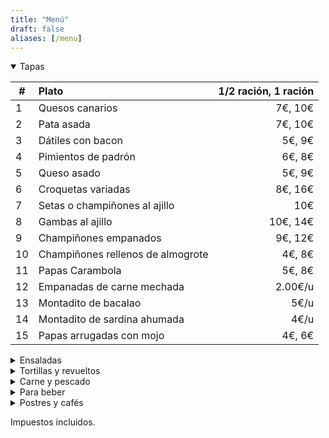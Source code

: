 ```yaml
---
title: "Menú"
draft: false
aliases: [/menu]
---
```


<details open>
<summary>Tapas</summary>

| # | Plato | 1/2 ración, 1 ración |
| --- | :--- | ---: |
| 1 | Quesos canarios | 7€, 10€|
| 2 | Pata asada | 7€, 10€|
| 3 | Dátiles con bacon | 5€, 9€|
| 4 | Pimientos de padrón | 6€, 8€|
| 5 | Queso asado | 5€, 9€|
| 6 | Croquetas variadas | 8€, 16€|
| 7 | Setas o champiñones al ajillo | 10€|
| 8 | Gambas al ajillo | 10€, 14€|
| 9 | Champiñones empanados | 9€, 12€|
| 10 | Champiñones rellenos de almogrote | 4€, 8€|
| 11 | Papas Carambola | 5€, 8€|
| 12 | Empanadas de carne mechada | 2.00€/u|
| 13 | Montadito de bacalao | 5€/u|
| 14 | Montadito de sardina ahumada | 4€/u|
| 15 | Papas arrugadas con mojo | 4€, 6€|


</details>

<details>
<summary>Ensaladas</summary>

| # | Plato | 1/2 ración, 1 ración |
|---|---|---:|
| 17 | Ensalada de la casa | 9€, 14€|
| 18 | Ensalada de tomate, boquerones y aguacate | 10€|

</details>

<details>
<summary>Tortillas y revueltos</summary>

| # | Plato | 1/2 ración, 1 ración |
|---|---|---:|
| 20 | Revuelto de la casa | 9€|
| 21 | Revuelto de setas y gambas | 11€|
| 22 | Tortilla canaria | 8€, 11€|
| 23 | Tortilla de ajo | 5€|
| 24 | Tortilla española | 5€, 7€|
| 25 | Tortilla de embutidos | 6€, 8€|
| 26 | Tortilla de bacalao | 8€, 11€|
| 27 | Tortilla rellena de carne | 7€|

</details>

<details>
<summary>Carne y pescado</summary>

| # | Plato | 1/2 ración, 1 ración |
|---|:---|---:|
| 30 | Bubango relleno de atún o carne | 8.50€/u|
| 31 | Pimiento relleno de atún o carne | 8.50€/u|
| 32 | Moussaka | 8.50€/u|
| 33 | Solomillo troceado al ajillo| 12€, 15€|
| 34 | Solomillo troceado a la Cocacola| 13€, 16€|
| 35 | Solomillo troceado con gambas| 14€, 17€|
| 36 | Albóndigas | 9€|
| 37 | Carne en salsa| 8€, 12€|
| 38 | Delicias de pollo empanado| 8€, 11€|
| 39 | Delicias de pollo al ajillo| 8€, 11€|
| 40 | Conejo frito| 10€|

</details>

<details>
<summary>Para beber</summary>

## Vinos

<center>Tintos</center>

| # | Producto | Precio |
| --- | ---|---:|
| 50 | Vino tinto a granel  | 1/4 2.50€, 1/2 5€|
| 51 | Mocanero  | 14€|
| 52 | Presas Ocampo  | 14€|
| 53 | Presas Ocampo Barrica  | 15€|
| 54 | El Monje Tradicional  | 14€|
| 55 | El Monje Hollera  | 14€|

<center>Blancos</center>

| # | Producto | Precio |
| --- | ---|---:|
| 60 | Vino blanco seco a granel  | 1/4 2.50€, 1/2 5€|
| 61 | Vino blanco afrutado a granel | 1/4 2.50€, 1/2 5€|
| 62 | Brumas de Ayoza Afrutado | 16€|
| 63 | Brumas de Ayoza Seco | 16€|

## Cervezas

| # | Producto | Precio |
|---|---|---:|
| 70 | De grifo | caña 1.50€, 1906 3.50€|
| 71 | Dorada pilsen o especial  | 1.50€|
| 72 | Dorada sin o Tropical limón | 1.50€|
| 73 | Dorada especial roja o Tropical 1924 | 2€|
| 74 | 1906 Especial o Red Vintage | 3€|
| 75 | 1906 Black coupage o Irish Red Ale | 3.50€|
| 76 | Brewdog Punk IPA o Erdinger Dunkel | 3.50€|
| 77 | Estrella de galicia 0,0 | 3.50€|


## Otras bebidas

| # | Producto | Precio |
|---|:---|---:|
| 80 | Agua |  1/2l 1.20€, 1l 2€|
| 81 | Agua con gas |  1/2l 1.20€|
| 82 | Refrescos |  1.50€|

</details>

<details>
<summary>Postres y cafés</summary>

| # | Producto | Precio |
|---|:---|---:|
| 90 | Flanes caseros|  4€|
| 91 | Tartas caseras|  4.20€|
| 92 | Café solo o infusiones|  1.20€|
| 93 | Cortados |  1.50€|
| 94 | Café con leche |  2.00€|

</details>

Impuestos incluidos.